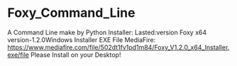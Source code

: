 # Foxy_Command_Line
A Command Line make by Python
Installer:
Lasted:version Foxy x64 version-1.2.0Windows Installer EXE File
MediaFire: https://www.mediafire.com/file/502dt1fv1pd1m84/Foxy_V1.2.0_x64_Installer.exe/file
Please Install on your Desktop!
